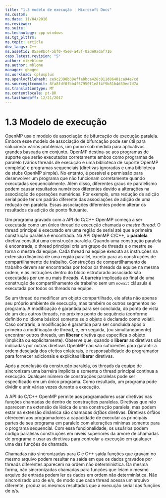 ```yaml
---
title: "1.3 modelo de execução | Microsoft Docs"
ms.custom: 
ms.date: 11/04/2016
ms.reviewer: 
ms.suite: 
ms.technology: cpp-windows
ms.tgt_pltfrm: 
ms.topic: article
dev_langs: C++
ms.assetid: 85ae8bc4-5bf0-45e0-a45f-02de9adaf716
caps.latest.revision: "5"
author: mikeblome
ms.author: mblome
manager: ghogen
ms.workload: cplusplus
ms.openlocfilehash: ce9c2398b38effebbca428c811d86481ca94e7cd
ms.sourcegitcommit: 8fa8fdf0fbb4f57950f1e8f4f9b81b4d39ec7d7a
ms.translationtype: MT
ms.contentlocale: pt-BR
ms.lasthandoff: 12/21/2017
---
```

# <a name="13-execution-model"></a>1.3 Modelo de execução
OpenMP usa o modelo de associação de bifurcação de execução paralela. Embora esse modelo de associação de bifurcação pode ser útil para solucionar vários problemas, um pouco sob medida para aplicativos grandes baseada em conjunto. OpenMP destina-se aos programas de suporte que serão executados corretamente ambos como programas de paralelo (vários threads de execução e uma biblioteca de suporte OpenMP completa) e programas sequenciais (diretivas ignoradas e uma biblioteca de stubs OpenMP simple). No entanto, é possível e permissão para desenvolver um programa que não funcionam corretamente quando executadas sequencialmente. Além disso, diferentes graus de paralelismo podem causar resultados numéricos diferentes devido a alterações na associação de operações numéricas. Por exemplo, uma redução de adição serial pode ter um padrão diferente das associações de adição de uma redução em paralela. Essas associações diferentes podem alterar os resultados da adição de ponto flutuante.  
  
 Um programa gravado com a API do C/C++ OpenMP começa a ser executada como um único thread de execução chamada o *mestre thread*. O thread principal é executado em uma região de serial até que a primeira construção paralela é encontrada. Na API OpenMP C/C++, o **paralela** diretiva constitui uma construção paralela. Quando uma construção paralela é encontrada, o thread principal cria um grupo de threads e o mestre se torna o mestre da equipe. Cada thread na equipe executa as instruções na extensão dinâmica de uma região parallel, exceto para as construções de compartilhamento de trabalho. Construções de compartilhamento de trabalho devem ser encontradas por todos os threads da equipe na mesma ordem, e as instruções dentro do bloco estruturado associado são executadas por um ou mais threads. A barreira implicada ao final de uma construção de compartilhamento de trabalho sem um `nowait` cláusula é executada por todos os threads na equipe.  
  
 Se um thread de modificar um objeto compartilhado, ele afeta não apenas seu próprio ambiente de execução, mas também os outros segmentos no programa. A modificação é garantida para ser concluída, do ponto de vista de um dos outros threads, no próximo ponto de sequência (conforme definido no idioma básico) somente se o objeto é declarado como volátil. Caso contrário, a modificação é garantida para ser concluída após o primeiro a modificação de thread, e, em seguida, (ou simultaneamente) encontrar outros threads, um **liberar** diretiva que especifica o objeto (implícita ou explicitamente). Observe que, quando o **liberar** as diretivas são indicadas por outras diretivas OpenMP não são suficientes para garantir a ordem desejada dos efeitos colaterais, é responsabilidade do programador para fornecer adicionais e explícitas  **liberar** diretivas.  
  
 Após a conclusão da construção paralela, os threads da equipe de sincronizam uma barreira implícita e somente o thread principal continua a execução. Qualquer número de construções paralelas pode ser especificado em um único programa. Como resultado, um programa pode dividir e unir várias vezes durante a execução.  
  
 A API do C/C++ OpenMP permite aos programadores usar diretivas nas funções chamadas de dentro de construções paralelas. Diretivas que não aparecem na extensão de léxica de uma construção paralela, mas podem estar na extensão dinâmica são chamadas *órfãos* diretivas. Diretivas órfãos oferecem aos programadores a capacidade de executar as principais partes de seu programa em paralelo com alterações mínimas somente para o programa sequencial. Com essa funcionalidade, os usuários podem código paralelas construções em níveis superiores da árvore de chamadas de programa e usar as diretivas para controlar a execução em qualquer uma das funções de chamada.  
  
 Chamadas não sincronizadas para C e C++ saída funções que gravam no mesmo arquivo podem resultar na saída em que os dados gravados por threads diferentes aparecem na ordem não determinística. Da mesma forma, não sincronizadas chamadas para funções que leiam o mesmo arquivo de entrada podem ler os dados em ordem não determinística. Não sincronizado uso de e/s, de modo que cada thread acessa um arquivo diferente, produz os mesmos resultados que a execução serial das funções de e/s.